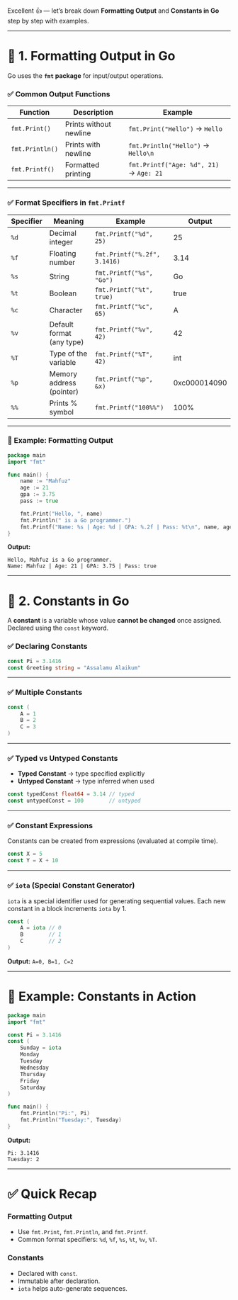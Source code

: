Excellent 👍 — let’s break down **Formatting Output** and **Constants in Go** step by step with examples.

---

# 📌 1. Formatting Output in Go

Go uses the **`fmt` package** for input/output operations.

### ✅ Common Output Functions

| Function        | Description            | Example                                 |
| --------------- | ---------------------- | --------------------------------------- |
| `fmt.Print()`   | Prints without newline | `fmt.Print("Hello")` → `Hello`          |
| `fmt.Println()` | Prints with newline    | `fmt.Println("Hello")` → `Hello\n`      |
| `fmt.Printf()`  | Formatted printing     | `fmt.Printf("Age: %d", 21)` → `Age: 21` |

---

### ✅ Format Specifiers in `fmt.Printf`

| Specifier | Meaning                   | Example                      | Output       |
| --------- | ------------------------- | ---------------------------- | ------------ |
| `%d`      | Decimal integer           | `fmt.Printf("%d", 25)`       | 25           |
| `%f`      | Floating number           | `fmt.Printf("%.2f", 3.1416)` | 3.14         |
| `%s`      | String                    | `fmt.Printf("%s", "Go")`     | Go           |
| `%t`      | Boolean                   | `fmt.Printf("%t", true)`     | true         |
| `%c`      | Character                 | `fmt.Printf("%c", 65)`       | A            |
| `%v`      | Default format (any type) | `fmt.Printf("%v", 42)`       | 42           |
| `%T`      | Type of the variable      | `fmt.Printf("%T", 42)`       | int          |
| `%p`      | Memory address (pointer)  | `fmt.Printf("%p", &x)`       | 0xc000014090 |
| `%%`      | Prints % symbol           | `fmt.Printf("100%%")`        | 100%         |

---

### 📘 Example: Formatting Output

```go
package main
import "fmt"

func main() {
    name := "Mahfuz"
    age := 21
    gpa := 3.75
    pass := true

    fmt.Print("Hello, ", name)
    fmt.Println(" is a Go programmer.")
    fmt.Printf("Name: %s | Age: %d | GPA: %.2f | Pass: %t\n", name, age, gpa, pass)
}
```

**Output:**

```
Hello, Mahfuz is a Go programmer.
Name: Mahfuz | Age: 21 | GPA: 3.75 | Pass: true
```

---

# 📌 2. Constants in Go

A **constant** is a variable whose value **cannot be changed** once assigned.
Declared using the `const` keyword.

### ✅ Declaring Constants

```go
const Pi = 3.1416
const Greeting string = "Assalamu Alaikum"
```

---

### ✅ Multiple Constants

```go
const (
    A = 1
    B = 2
    C = 3
)
```

---

### ✅ Typed vs Untyped Constants

* **Typed Constant** → type specified explicitly
* **Untyped Constant** → type inferred when used

```go
const typedConst float64 = 3.14 // typed
const untypedConst = 100        // untyped
```

---

### ✅ Constant Expressions

Constants can be created from expressions (evaluated at compile time).

```go
const X = 5
const Y = X + 10
```

---

### ✅ `iota` (Special Constant Generator)

`iota` is a special identifier used for generating sequential values.
Each new constant in a block increments `iota` by 1.

```go
const (
    A = iota // 0
    B        // 1
    C        // 2
)
```

**Output:** `A=0, B=1, C=2`

---

# 📘 Example: Constants in Action

```go
package main
import "fmt"

const Pi = 3.1416
const (
    Sunday = iota
    Monday
    Tuesday
    Wednesday
    Thursday
    Friday
    Saturday
)

func main() {
    fmt.Println("Pi:", Pi)
    fmt.Println("Tuesday:", Tuesday)
}
```

**Output:**

```
Pi: 3.1416
Tuesday: 2
```

---

# ✅ Quick Recap

### **Formatting Output**

* Use `fmt.Print`, `fmt.Println`, and `fmt.Printf`.
* Common format specifiers: `%d`, `%f`, `%s`, `%t`, `%v`, `%T`.

### **Constants**

* Declared with `const`.
* Immutable after declaration.
* `iota` helps auto-generate sequences.
